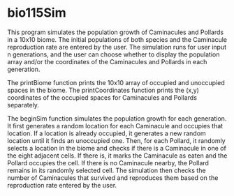 # bio115Sim
This program simulates the population growth of Caminacules and Pollards in a 10x10 biome. The initial populations of both species and the Caminacule reproduction rate are entered by the user. The simulation runs for user input n generations, and the user can choose whether to display the population array and/or the coordinates of the Caminacules and Pollards in each generation.

The printBiome function prints the 10x10 array of occupied and unoccupied spaces in the biome. The printCoordinates function prints the (x,y) coordinates of the occupied spaces for Caminacules and Pollards separately.

The beginSim function simulates the population growth for each generation. It first generates a random location for each Caminacule and occupies that location. If a location is already occupied, it generates a new random location until it finds an unoccupied one. Then, for each Pollard, it randomly selects a location in the biome and checks if there is a Caminacule in one of the eight adjacent cells. If there is, it marks the Caminacule as eaten and the Pollard occupies the cell. If there is no Caminacule nearby, the Pollard remains in its randomly selected cell. The simulation then checks the number of Caminacules that survived and reproduces them based on the reproduction rate entered by the user.
